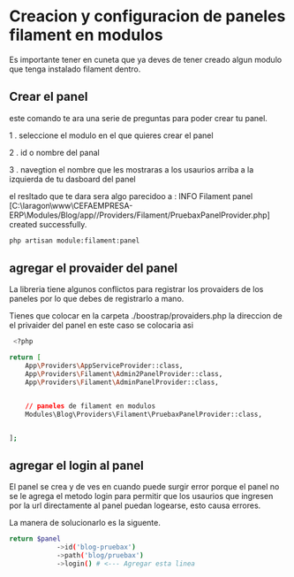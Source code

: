 # Creacion y configuracion de paneles filament en modulos

Es importante tener en cuneta que ya deves de tener creado algun modulo que tenga instalado filament dentro.

## Crear el panel

este comando te ara una serie de preguntas para poder crear tu panel.



1 . seleccione el modulo en el que quieres crear el panel

2 . id o nombre del panal

3 . navegtion el nombre que les mostraras a los usaurios arriba a la izquierda de tu dasboard del panel

el resltado que te dara sera algo parecidoo a : INFO Filament panel [C:\laragon\www\CEFAEMPRESA-ERP\Modules/Blog/app/\/Providers/Filament/PruebaxPanelProvider.php] created successfully.

```bash
php artisan module:filament:panel
```

## agregar el provaider del panel

La libreria tiene algunos conflictos para registrar los provaiders de los paneles por lo que debes de registrarlo a mano.

Tienes que colocar en la carpeta ./boostrap/provaiders.php la direccion de el privaider del panel en este caso se colocaria asi

```bash
 <?php

return [
    App\Providers\AppServiceProvider::class,
    App\Providers\Filament\Admin2PanelProvider::class,
    App\Providers\Filament\AdminPanelProvider::class,


    // paneles de filament en modulos
    Modules\Blog\Providers\Filament\PruebaxPanelProvider::class,


];
```

## agregar el login al panel

El panel se crea y de ves en cuando puede surgir error porque el panel no se le agrega el metodo login para permitir que los usaurios que ingresen por la url directamente al panel puedan logearse, esto causa errores.

La manera de solucionarlo es la siguente.

```bash
return $panel
            ->id('blog-pruebax')
            ->path('blog/pruebax')
            ->login() # <--- Agregar esta linea
```

